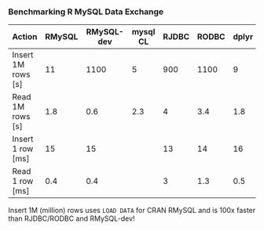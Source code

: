 
### Benchmarking R MySQL Data Exchange


Action                     |  RMySQL | RMySQL-dev | mysql CL | RJDBC | RODBC | dplyr
---------------------------|---------|------------|----------|-------|-------|------
Insert 1M rows [s]         |   11    |    1100    |    5     |   900 |  1100 | 9
Read 1M rows [s]           |   1.8   |     0.6    |    2.3   |    4  |   3.4 | 1.8
Insert 1 row [ms]          |    15   |    15      |          |  13   |   14  | 16
Read 1 row [ms]            |   0.4   |    0.4     |          |   3   |   1.3 | 0.5

Insert 1M (million) rows uses `LOAD DATA` for CRAN RMySQL and is 100x faster than
RJDBC/RODBC and RMySQL-dev!


